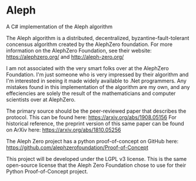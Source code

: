 # Aleph
A C# implementation of the Aleph algorithm

The Aleph algorithm is a distributed, decentralized, byzantine-fault-tolerant concensus algorithm created by the AlephZero foundation.
For more information on the AlephZero Foundation, see their website:  https://alephzero.org/ and http://aleph-zero.org/

I am not associated with the very smart folks over at the AlephZero Foundation.  I'm just someone who is very impressed by their algorithm and I'm interested in seeing it made widely available to .Net programmers.  Any mistakes found in this implementation of the algorithm are my own, and any effeciencies are solely the result of the mathematicians and computer scientists over at AlephZero.

The primary source should be the peer-reviewed paper that describes the protocol.  This can be found here:  https://arxiv.org/abs/1908.05156
For historical reference, the preprint version of this same paper can be found on ArXiv here:  https://arxiv.org/abs/1810.05256

The Aleph Zero project has a python proof-of-concept on GitHub here:  https://github.com/alephzerofoundation/Proof-of-Concept

This project will be developed under the LGPL v3 license.  This is the same open-source license that the Aleph Zero Foundation chose to use for their Python Proof-of-Concept project.
